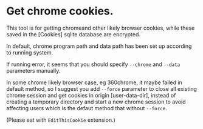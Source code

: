 # Get chrome cookies.

This tool is for getting chromeand other likely browser cookies, while these saved in the 
[Cookies] sqlite database are encrypted.

In default, chrome program path and data path has been set up according to running system.

If running error, it seems that you should specify `--chrome` and `--data` parameters manually.

In some chrome likely browser case, eg 360chrome, it maybe failed in default method, 
so I suggest you add `--force` parameter to close all existing chrome session and get
cookies in origin [user-data-dir], instead of creating a temporary directory and start
a new chrome session to avoid affecting users which is the defaut method that without
`--force`.

(Please eat with `EditThisCookie` extension.)
